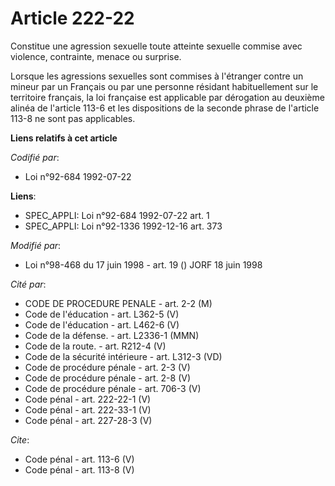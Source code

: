 # Article 222-22

Constitue une agression sexuelle toute atteinte sexuelle commise avec violence, contrainte, menace ou surprise.

Lorsque les agressions sexuelles sont commises à l'étranger contre un mineur par un Français ou par une personne résidant
habituellement sur le territoire français, la loi française est applicable par dérogation au deuxième alinéa de l'article
113-6 et les dispositions de la seconde phrase de l'article 113-8 ne sont pas applicables.

**Liens relatifs à cet article**

_Codifié par_:

  - Loi n°92-684 1992-07-22

**Liens**:

  - SPEC_APPLI: Loi n°92-684 1992-07-22 art. 1
  - SPEC_APPLI: Loi n°92-1336 1992-12-16 art. 373

_Modifié par_:

  - Loi n°98-468 du 17 juin 1998 - art. 19 () JORF 18 juin 1998

_Cité par_:

  - CODE DE PROCEDURE PENALE - art. 2-2 (M)
  - Code de l'éducation - art. L362-5 (V)
  - Code de l'éducation - art. L462-6 (V)
  - Code de la défense. - art. L2336-1 (MMN)
  - Code de la route. - art. R212-4 (V)
  - Code de la sécurité intérieure - art. L312-3 (VD)
  - Code de procédure pénale - art. 2-3 (V)
  - Code de procédure pénale - art. 2-8 (V)
  - Code de procédure pénale - art. 706-3 (V)
  - Code pénal - art. 222-22-1 (V)
  - Code pénal - art. 222-33-1 (V)
  - Code pénal - art. 227-28-3 (V)

_Cite_:

  - Code pénal - art. 113-6 (V)
  - Code pénal - art. 113-8 (V)
